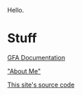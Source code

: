 Hello.

# Stuff
[GFA Documentation](documentation/gfa.md)

["About Me"](about.md)

[This site's source code](https://github.com/Swiftshine/swiftshine.github.io)